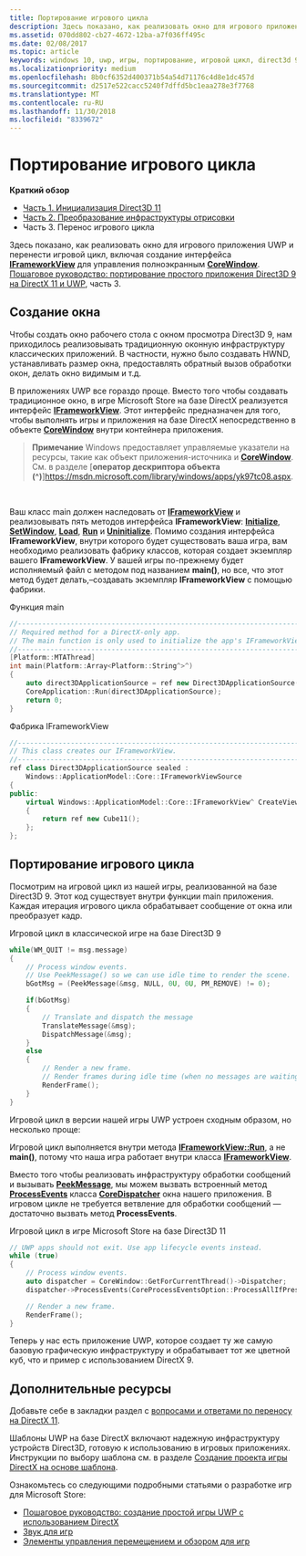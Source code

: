 ```yaml
---
title: Портирование игрового цикла
description: Здесь показано, как реализовать окно для игрового приложения UWP и перенести игровой цикл, включая создание интерфейса IFrameworkView для управления полноэкранным CoreWindow.
ms.assetid: 070dd802-cb27-4672-12ba-a7f036ff495c
ms.date: 02/08/2017
ms.topic: article
keywords: windows 10, uwp, игры, портирование, игровой цикл, direct3d 9, directx 11
ms.localizationpriority: medium
ms.openlocfilehash: 8b0cf6352d400371b54a54d71176c4d8e1dc457d
ms.sourcegitcommit: d2517e522cacc5240f7dffd5bc1eaa278e3f7768
ms.translationtype: MT
ms.contentlocale: ru-RU
ms.lasthandoff: 11/30/2018
ms.locfileid: "8339672"
---
```

# <a name="port-the-game-loop"></a>Портирование игрового цикла



**Краткий обзор**

-   [Часть 1. Инициализация Direct3D 11](simple-port-from-direct3d-9-to-11-1-part-1--initializing-direct3d.md)
-   [Часть 2. Преобразование инфраструктуры отрисовки](simple-port-from-direct3d-9-to-11-1-part-2--rendering.md)
-   Часть 3. Перенос игрового цикла


Здесь показано, как реализовать окно для игрового приложения UWP и перенести игровой цикл, включая создание интерфейса [**IFrameworkView**](https://msdn.microsoft.com/library/windows/apps/hh700478) для управления полноэкранным [**CoreWindow**](https://msdn.microsoft.com/library/windows/apps/br208225). [Пошаговое руководство: портирование простого приложения Direct3D 9 на DirectX 11 и UWP](walkthrough--simple-port-from-direct3d-9-to-11-1.md), часть 3.

## <a name="create-a-window"></a>Создание окна


Чтобы создать окно рабочего стола с окном просмотра Direct3D 9, нам приходилось реализовывать традиционную оконную инфраструктуру классических приложений. В частности, нужно было создавать HWND, устанавливать размер окна, предоставлять обратный вызов обработки окон, делать окно видимым и т.д.

В приложениях UWP все гораздо проще. Вместо того чтобы создавать традиционное окно, в игре Microsoft Store на базе DirectX реализуется интерфейс [**IFrameworkView**](https://msdn.microsoft.com/library/windows/apps/hh700478). Этот интерфейс предназначен для того, чтобы выполнять игры и приложения на базе DirectX непосредственно в объекте [**CoreWindow**](https://msdn.microsoft.com/library/windows/apps/br208225) внутри контейнера приложения.

> **Примечание**  Windows предоставляет управляемые указатели на ресурсы, такие как объект приложения-источника и [**CoreWindow**](https://msdn.microsoft.com/library/windows/apps/br208225). См. в разделе [**оператор дескриптора объекта (^)**]https://msdn.microsoft.com/library/windows/apps/yk97tc08.aspx.

 

Ваш класс main должен наследовать от [**IFrameworkView**](https://msdn.microsoft.com/library/windows/apps/hh700478) и реализовывать пять методов интерфейса **IFrameworkView**: [**Initialize**](https://msdn.microsoft.com/library/windows/apps/hh700495), [**SetWindow**](https://msdn.microsoft.com/library/windows/apps/hh700509), [**Load**](https://msdn.microsoft.com/library/windows/apps/hh700501), [**Run**](https://msdn.microsoft.com/library/windows/apps/hh700505) и [**Uninitialize**](https://msdn.microsoft.com/library/windows/apps/hh700523). Помимо создания интерфейса **IFrameworkView**, внутри которого будет существовать ваша игра, вам необходимо реализовать фабрику классов, которая создает экземпляр вашего **IFrameworkView**. У вашей игры по-прежнему будет исполняемый файл с методом под названием **main()**, но все, что этот метод будет делать,–создавать экземпляр **IFrameworkView** с помощью фабрики.

Функция main

```cpp
//-----------------------------------------------------------------------------
// Required method for a DirectX-only app.
// The main function is only used to initialize the app's IFrameworkView class.
//-----------------------------------------------------------------------------
[Platform::MTAThread]
int main(Platform::Array<Platform::String^>^)
{
    auto direct3DApplicationSource = ref new Direct3DApplicationSource();
    CoreApplication::Run(direct3DApplicationSource);
    return 0;
}
```

Фабрика IFrameworkView

```cpp
//-----------------------------------------------------------------------------
// This class creates our IFrameworkView.
//-----------------------------------------------------------------------------
ref class Direct3DApplicationSource sealed : 
    Windows::ApplicationModel::Core::IFrameworkViewSource
{
public:
    virtual Windows::ApplicationModel::Core::IFrameworkView^ CreateView()
    {
        return ref new Cube11();
    };
};
```

## <a name="port-the-game-loop"></a>Портирование игрового цикла


Посмотрим на игровой цикл из нашей игры, реализованной на базе Direct3D 9. Этот код существует внутри функции main приложения. Каждая итерация игрового цикла обрабатывает сообщение от окна или преобразует кадр.

Игровой цикл в классической игре на базе Direct3D 9

```cpp
while(WM_QUIT != msg.message)
{
    // Process window events.
    // Use PeekMessage() so we can use idle time to render the scene. 
    bGotMsg = (PeekMessage(&msg, NULL, 0U, 0U, PM_REMOVE) != 0);

    if(bGotMsg)
    {
        // Translate and dispatch the message
        TranslateMessage(&msg);
        DispatchMessage(&msg);
    }
    else
    {
        // Render a new frame.
        // Render frames during idle time (when no messages are waiting).
        RenderFrame();
    }
}
```

Игровой цикл в версии нашей игры UWP устроен сходным образом, но несколько проще:

Игровой цикл выполняется внутри метода [**IFrameworkView::Run**](https://msdn.microsoft.com/library/windows/apps/hh700505), а не **main()**, потому что наша игра работает внутри класса [**IFrameworkView**](https://msdn.microsoft.com/library/windows/apps/hh700478).

Вместо того чтобы реализовать инфраструктуру обработки сообщений и вызывать [**PeekMessage**](https://msdn.microsoft.com/library/windows/desktop/ms644943), мы можем вызвать встроенный метод [**ProcessEvents**](https://msdn.microsoft.com/library/windows/apps/br208215) класса [**CoreDispatcher**](https://msdn.microsoft.com/library/windows/apps/br208211) окна нашего приложения. В игровом цикле не требуется ветвление для обработки сообщений — достаточно вызвать метод **ProcessEvents**.

Игровой цикл в игре Microsoft Store на базе Direct3D 11

```cpp
// UWP apps should not exit. Use app lifecycle events instead.
while (true)
{
    // Process window events.
    auto dispatcher = CoreWindow::GetForCurrentThread()->Dispatcher;
    dispatcher->ProcessEvents(CoreProcessEventsOption::ProcessAllIfPresent);

    // Render a new frame.
    RenderFrame();
}
```

Теперь у нас есть приложение UWP, которое создает ту же самую базовую графическую инфраструктуру и обрабатывает тот же цветной куб, что и пример с использованием DirectX 9.

## <a name="where-do-i-go-from-here"></a>Дополнительные ресурсы


Добавьте себе в закладки раздел с [вопросами и ответами по переносу на DirectX 11](directx-porting-faq.md).

Шаблоны UWP на базе DirectX включают надежную инфраструктуру устройств Direct3D, готовую к использованию в игровых приложениях. Инструкции по выбору шаблона см. в разделе [Создание проекта игры DirectX на основе шаблона](user-interface.md).

Ознакомьтесь со следующими подробными статьями о разработке игр для Microsoft Store:

-   [Пошаговое руководство: создание простой игры UWP с использованием DirectX](tutorial--create-your-first-uwp-directx-game.md)
-   [Звук для игр](working-with-audio-in-your-directx-game.md)
-   [Элементы управления перемещением и обзором для игр](tutorial--adding-move-look-controls-to-your-directx-game.md)

 

 




